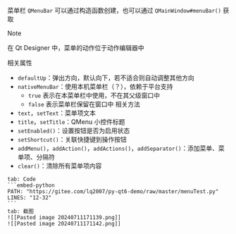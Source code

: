 菜单栏 `QMenuBar` 可以通过构造函数创建，也可以通过 `QMainWindow#menuBar()` 获取

> [!note]
> 在 Qt Designer 中，菜单的动作位于动作编辑器中

相关属性
  * `defaultUp`：弹出方向，默认向下，若不适合则自动调整其他方向
  * `nativeMenuBar`：使用本机菜单栏（？），依赖于平台支持
    * `true` 表示在本菜单栏中使用，不在其父级窗口中
    * `false` 表示菜单栏保留在窗口中
相关方法
  * `text`，`setText`：菜单项文本
  * `title`，`setTitle`：QMenu 小控件标题
  * `setEnabled()`：设置按钮是否为启用状态
  * `setShortcut()`：关联快捷键到操作按钮
  * `addMenu()`，`addAction()`，`addActions()`，`addSeparator()`：添加菜单、菜单项、分隔符
  * `clear()`：清除所有菜单项内容

````tabs
tab: Code
```embed-python
PATH: "https://gitee.com/lq2007/py-qt6-demo/raw/master/menuTest.py"
LINES: "12-32"
```
tab: 截图
![[Pasted image 20240711171139.png]]
![[Pasted image 20240711171142.png]]
````

